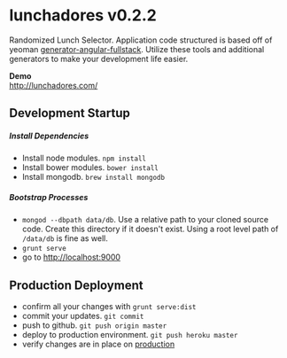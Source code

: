 lunchadores v0.2.2
==================

Randomized Lunch Selector. Application code structured is based off of yeoman [generator-angular-fullstack](https://github.com/DaftMonk/generator-angular-fullstack). Utilize these tools and additional generators to make your development life easier.

**Demo**  
http://lunchadores.com/

## Development Startup

##### Install Dependencies
  - Install node modules. `npm install`
  - Install bower modules. `bower install`
  - Install mongodb. `brew install mongodb`

##### Bootstrap Processes
  - `mongod --dbpath data/db`. Use a relative path to your cloned source code. Create this directory if it doesn't exist. Using a root level path of `/data/db` is fine as well.
  - `grunt serve`
  - go to [http://localhost:9000](http://localhost:9000)

## Production Deployment
- confirm all your changes with `grunt serve:dist`
- commit your updates. `git commit`
- push to github. `git push origin master`
- deploy to production environment. `git push heroku master`
- verify changes are in place on [production](http://lunchadores.com/)

